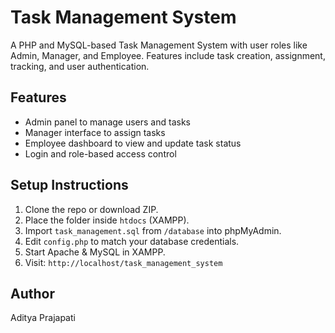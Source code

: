# Task Management System

A PHP and MySQL-based Task Management System with user roles like Admin, Manager, and Employee. Features include task creation, assignment, tracking, and user authentication.

## Features
- Admin panel to manage users and tasks
- Manager interface to assign tasks
- Employee dashboard to view and update task status
- Login and role-based access control

## Setup Instructions
1. Clone the repo or download ZIP.
2. Place the folder inside `htdocs` (XAMPP).
3. Import `task_management.sql` from `/database` into phpMyAdmin.
4. Edit `config.php` to match your database credentials.
5. Start Apache & MySQL in XAMPP.
6. Visit: `http://localhost/task_management_system`

## Author
Aditya Prajapati
